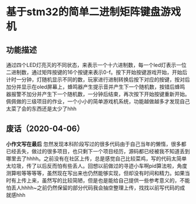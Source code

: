 # 基于stm32的简单二进制矩阵键盘游戏机
## 功能描述
通过四个LED灯亮灭的不同状态，来表示一个十六进制数，每一个led灯表示一位二进制数，通过矩阵按键的16个按键来表示0-f。按下开始按键游戏开始，开始后计时一分钟，灯随机显示不同的数，玩家进行进制转换后按下对应的按键，按对后加分并显示在oled屏幕上，蜂鸣器产生提示音并产生下一个随机数，按错后蜂鸣器报警不加分并产生下一个随机数，一分钟后结束，再次按下开始按键重新开始。  
佩佩做的三级项目的作业，一个小小的简单游戏机系统，功能越做越多才发现自己太菜了会的东西还是太少了hhh
## 废话（2020-04-06）
__小作文写在最后__
忽然发现本科阶段写过的很多代码由于自己当年的懒惰，很多都已经丢失，做过的很多项目，也只剩下一个项目经历，源码都已经被我不知道丢到哪里去了hhhh。之前没有在社区上传，总是感觉自己比较菜鸡，写的代码太简单太垃圾，传了以后反而怕有些丢人。回想以前做过的寻迹小车啊pid算法啦，角度测算啦等等等等，虽然现在写出来也仍然能够实现，但却没有时间和精力。如果当时有上传上来，虽然写的比较简陋，但是也是能给自己提供一些参考意义的，不能怕丢人hhhh~之前仍然保留的部分代码我会抽空整理上传，找找以前写代码的成就感hhh


